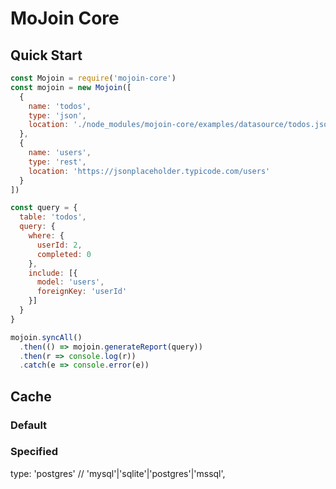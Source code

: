 # MoJoin Core

## Quick Start

```Javascript
const Mojoin = require('mojoin-core')
const mojoin = new Mojoin([
  {
    name: 'todos',
    type: 'json',
    location: './node_modules/mojoin-core/examples/datasource/todos.json'
  },
  {
    name: 'users',
    type: 'rest',
    location: 'https://jsonplaceholder.typicode.com/users'
  }
])

const query = {
  table: 'todos',
  query: {
    where: {
      userId: 2,
      completed: 0
    },
    include: [{
      model: 'users',
      foreignKey: 'userId'
    }]
  }
}

mojoin.syncAll()
  .then(() => mojoin.generateReport(query))
  .then(r => console.log(r))
  .catch(e => console.error(e))
```

## Cache

### Default

### Specified

  type: 'postgres' // 'mysql'|'sqlite'|'postgres'|'mssql',
